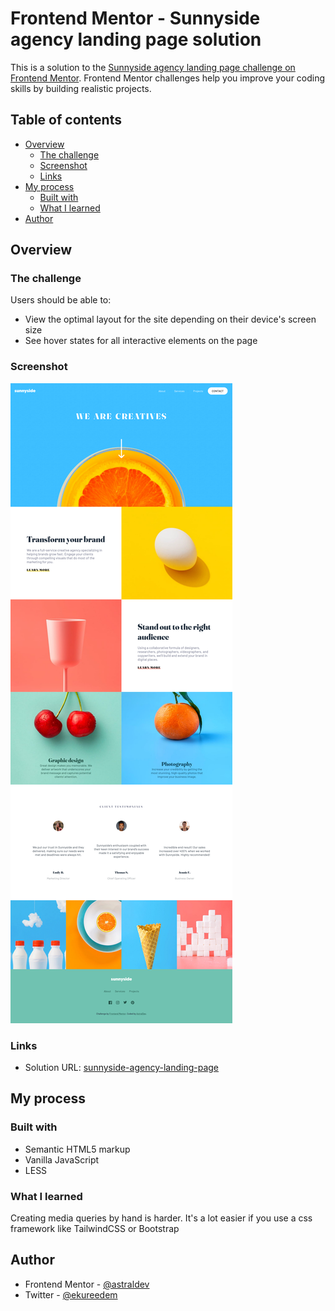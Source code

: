 # Frontend Mentor - Sunnyside agency landing page solution

This is a solution to the [Sunnyside agency landing page challenge on Frontend Mentor](https://www.frontendmentor.io/challenges/sunnyside-agency-landing-page-7yVs3B6ef). Frontend Mentor challenges help you improve your coding skills by building realistic projects.

## Table of contents

- [Overview](#overview)
  - [The challenge](#the-challenge)
  - [Screenshot](#screenshot)
  - [Links](#links)
- [My process](#my-process)
  - [Built with](#built-with)
  - [What I learned](#what-i-learned)
- [Author](#author)

## Overview

### The challenge

Users should be able to:

- View the optimal layout for the site depending on their device's screen size
- See hover states for all interactive elements on the page

### Screenshot

![screenshot](./screenshots/screenshot.jpg)

### Links

- Solution URL: [sunnyside-agency-landing-page](https://astraldev.github.io/sunnyside-agency-landing-page)

## My process

### Built with

- Semantic HTML5 markup
- Vanilla JavaScript
- LESS

### What I learned

Creating media queries by hand is harder. It's a lot easier if you use a css framework like TailwindCSS or Bootstrap

## Author

- Frontend Mentor - [@astraldev](https://www.frontendmentor.io/profile/astraldev)
- Twitter - [@ekureedem](https://www.twitter.com/ekureedem)
